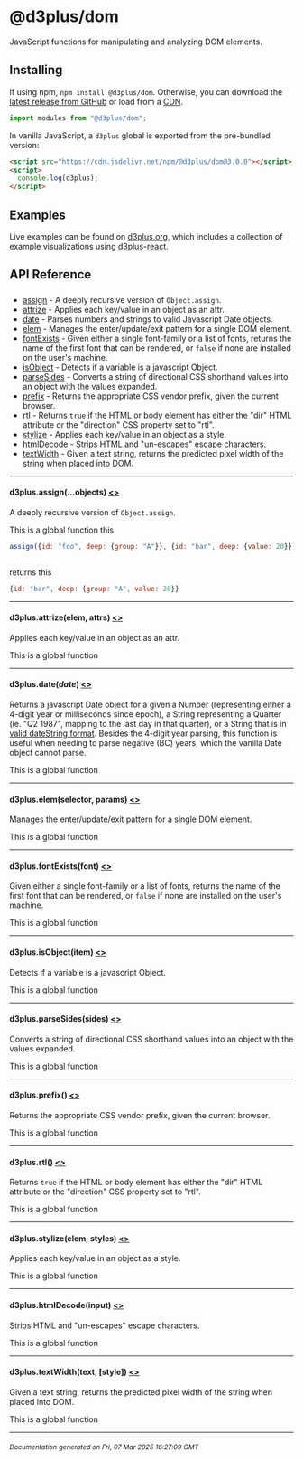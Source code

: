 # @d3plus/dom
  
JavaScript functions for manipulating and analyzing DOM elements.

## Installing

If using npm, `npm install @d3plus/dom`. Otherwise, you can download the [latest release from GitHub](https://github.com/d3plus/d3plus/releases/latest) or load from a [CDN](https://cdn.jsdelivr.net/npm/@d3plus/dom@3.0.0/+esm).

```js
import modules from "@d3plus/dom";
```

In vanilla JavaScript, a `d3plus` global is exported from the pre-bundled version:

```html
<script src="https://cdn.jsdelivr.net/npm/@d3plus/dom@3.0.0"></script>
<script>
  console.log(d3plus);
</script>
```

## Examples

Live examples can be found on [d3plus.org](https://d3plus.org/), which includes a collection of example visualizations using [d3plus-react](https://github.com/d3plus/d3plus-react/).

## API Reference

##### 
* [assign](#assign) - A deeply recursive version of `Object.assign`.
* [attrize](#attrize) - Applies each key/value in an object as an attr.
* [date](#date) - Parses numbers and strings to valid Javascript Date objects.
* [elem](#elem) - Manages the enter/update/exit pattern for a single DOM element.
* [fontExists](#fontExists) - Given either a single font-family or a list of fonts, returns the name of the first font that can be rendered, or `false` if none are installed on the user's machine.
* [isObject](#isObject) - Detects if a variable is a javascript Object.
* [parseSides](#parseSides) - Converts a string of directional CSS shorthand values into an object with the values expanded.
* [prefix](#prefix) - Returns the appropriate CSS vendor prefix, given the current browser.
* [rtl](#rtl) - Returns `true` if the HTML or body element has either the "dir" HTML attribute or the "direction" CSS property set to "rtl".
* [stylize](#stylize) - Applies each key/value in an object as a style.
* [htmlDecode](#htmlDecode) - Strips HTML and "un-escapes" escape characters.
* [textWidth](#textWidth) - Given a text string, returns the predicted pixel width of the string when placed into DOM.

---

<a name="assign"></a>
#### d3plus.**assign**(...objects) [<>](https://github.com/d3plus/d3plus/blob/main/packages/dom/src/assign.js#L14)

A deeply recursive version of `Object.assign`.


This is a global function
this

```js
assign({id: "foo", deep: {group: "A"}}, {id: "bar", deep: {value: 20}}));
    
```
returns this

```js
{id: "bar", deep: {group: "A", value: 20}}
```

---

<a name="attrize"></a>
#### d3plus.**attrize**(elem, attrs) [<>](https://github.com/d3plus/d3plus/blob/main/packages/dom/src/attrize.js#L1)

Applies each key/value in an object as an attr.


This is a global function

---

<a name="date"></a>
#### d3plus.**date**(*date*) [<>](https://github.com/d3plus/d3plus/blob/main/packages/dom/src/date.js#L1)

Returns a javascript Date object for a given a Number (representing either a 4-digit year or milliseconds since epoch), a String representing a Quarter (ie. "Q2 1987", mapping to the last day in that quarter), or a String that is in [valid dateString format](http://dygraphs.com/date-formats.html). Besides the 4-digit year parsing, this function is useful when needing to parse negative (BC) years, which the vanilla Date object cannot parse.


This is a global function

---

<a name="elem"></a>
#### d3plus.**elem**(selector, params) [<>](https://github.com/d3plus/d3plus/blob/main/packages/dom/src/elem.js#L6)

Manages the enter/update/exit pattern for a single DOM element.


This is a global function

---

<a name="fontExists"></a>
#### d3plus.**fontExists**(font) [<>](https://github.com/d3plus/d3plus/blob/main/packages/dom/src/fontExists.js#L10)

Given either a single font-family or a list of fonts, returns the name of the first font that can be rendered, or `false` if none are installed on the user's machine.


This is a global function

---

<a name="isObject"></a>
#### d3plus.**isObject**(item) [<>](https://github.com/d3plus/d3plus/blob/main/packages/dom/src/isObject.js#L1)

Detects if a variable is a javascript Object.


This is a global function

---

<a name="parseSides"></a>
#### d3plus.**parseSides**(sides) [<>](https://github.com/d3plus/d3plus/blob/main/packages/dom/src/parseSides.js#L1)

Converts a string of directional CSS shorthand values into an object with the values expanded.


This is a global function

---

<a name="prefix"></a>
#### d3plus.**prefix**() [<>](https://github.com/d3plus/d3plus/blob/main/packages/dom/src/prefix.js#L1)

Returns the appropriate CSS vendor prefix, given the current browser.


This is a global function

---

<a name="rtl"></a>
#### d3plus.**rtl**() [<>](https://github.com/d3plus/d3plus/blob/main/packages/dom/src/rtl.js#L3)

Returns `true` if the HTML or body element has either the "dir" HTML attribute or the "direction" CSS property set to "rtl".


This is a global function

---

<a name="stylize"></a>
#### d3plus.**stylize**(elem, styles) [<>](https://github.com/d3plus/d3plus/blob/main/packages/dom/src/stylize.js#L1)

Applies each key/value in an object as a style.


This is a global function

---

<a name="htmlDecode"></a>
#### d3plus.**htmlDecode**(input) [<>](https://github.com/d3plus/d3plus/blob/main/packages/dom/src/textWidth.js#L5)

Strips HTML and "un-escapes" escape characters.


This is a global function

---

<a name="textWidth"></a>
#### d3plus.**textWidth**(text, [style]) [<>](https://github.com/d3plus/d3plus/blob/main/packages/dom/src/textWidth.js#L12)

Given a text string, returns the predicted pixel width of the string when placed into DOM.


This is a global function

---


###### <sub>Documentation generated on Fri, 07 Mar 2025 16:27:09 GMT</sub>
